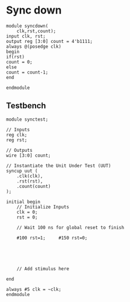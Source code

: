 # Sync down 
    module syncdown(
        clk,rst,count);
    input clk, rst;
    output reg [3:0] count = 4'b1111;
    always @(posedge clk)
    begin
    if(rst)
    count = 0;
    else
    count = count-1;
    end
    
    endmodule

## Testbench


    module synctest;

	// Inputs
	reg clk;
	reg rst;

	// Outputs
	wire [3:0] count;

	// Instantiate the Unit Under Test (UUT)
	syncup uut (
		.clk(clk), 
		.rst(rst), 
		.count(count)
	);

	initial begin
		// Initialize Inputs
		clk = 0;
		rst = 0;

		// Wait 100 ns for global reset to finish
		
		#100 rst=1;		#150 rst=0;

		
		
		
        
		// Add stimulus here

	end
	
	always #5 clk = ~clk;
    endmodule


